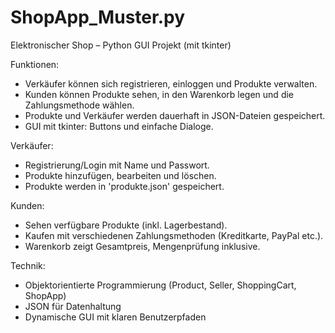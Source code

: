 # ShopApp_Muster.py

Elektronischer Shop – Python GUI Projekt (mit tkinter)

Funktionen:
- Verkäufer können sich registrieren, einloggen und Produkte verwalten.
- Kunden können Produkte sehen, in den Warenkorb legen und die Zahlungsmethode wählen.
- Produkte und Verkäufer werden dauerhaft in JSON-Dateien gespeichert.
- GUI mit tkinter: Buttons und einfache Dialoge.

Verkäufer:
- Registrierung/Login mit Name und Passwort.
- Produkte hinzufügen, bearbeiten und löschen.
- Produkte werden in 'produkte.json' gespeichert.

Kunden:
- Sehen verfügbare Produkte (inkl. Lagerbestand).
- Kaufen mit verschiedenen Zahlungsmethoden (Kreditkarte, PayPal etc.).
- Warenkorb zeigt Gesamtpreis, Mengenprüfung inklusive.

Technik:
- Objektorientierte Programmierung (Product, Seller, ShoppingCart, ShopApp)
- JSON für Datenhaltung
- Dynamische GUI mit klaren Benutzerpfaden
